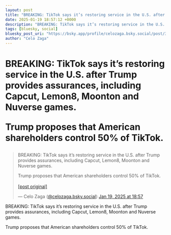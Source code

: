 ```yaml
---
layout: post
title: "BREAKING: TikTok says it’s restoring service in the U.S. after Trump provides assurances, including Capcut, Lemon8, Moonton and Nuverse games.   Trump proposes that American shareholders control 50% of TikTok."
date: 2025-01-19 18:57:12 +0000
description: "BREAKING: TikTok says it’s restoring service in the U.S. after Trump provides assurances, including Capcut, Lemon8, Moonton and Nuverse games.   Trump p..."
tags: [bluesky, social]
bluesky_post_uri: "https://bsky.app/profile/celozaga.bsky.social/post/3lg4iswi3fs25"
author: "Celo Zaga"
---
```


<h1 class="bluesky-post-title">BREAKING: TikTok says it’s restoring service in the U.S. after Trump provides assurances, including Capcut, Lemon8, Moonton and Nuverse games. 

Trump proposes that American shareholders control 50% of TikTok.</h1>


<blockquote class="bluesky-embed" data-bluesky-uri="at://did:plc:lmh6rennptq77inaztnovw4b/app.bsky.feed.post/3lg4iswi3fs25" data-bluesky-embed-color-mode="system">
<p lang="">BREAKING: TikTok says it’s restoring service in the U.S. after Trump provides assurances, including Capcut, Lemon8, Moonton and Nuverse games. 

Trump proposes that American shareholders control 50% of TikTok.<br><br><a href="https://bsky.app/profile/celozaga.bsky.social/post/3lg4iswi3fs25">[post original]</a></p>
&mdash; Celo Zaga (<a href="https://bsky.app/profile/did:plc:lmh6rennptq77inaztnovw4b">@celozaga.bsky.social</a>) <a href="https://bsky.app/profile/celozaga.bsky.social/post/3lg4iswi3fs25">Jan 19, 2025 at 18:57</a>
</blockquote>
<script async src="https://embed.bsky.app/static/embed.js" charset="utf-8"></script>


<p class="bluesky-post-description">BREAKING: TikTok says it’s restoring service in the U.S. after Trump provides assurances, including Capcut, Lemon8, Moonton and Nuverse games. 

Trump proposes that American shareholders control 50% of TikTok.</p>
